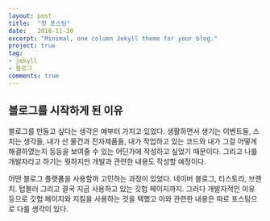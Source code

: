 ```yaml
---
layout: post
title:  "첫 포스팅"
date:   2018-11-20
excerpt: "Minimal, one column Jekyll theme for your blog."
project: true
tag:
- jekyll
- 블로그
comments: true
---
```


## 블로그를 시작하게 된 이유

블로그를 만들고 싶다는 생각은 예부터 가지고 있었다. 생활하면서 생기는 이벤트들, 스치는 생각들, 내가 산 물건과 전자제품들, 내가 작업하고 있는 코드와 내가 그걸 어떻게 해결하였는지 등등을  보여줄 수 있는 어딘가에 작성하고 싶었기 때문이다. 그리고 나를 개발자라고 하기는 뭣하지만 개발과 관련한 내용도 작성할 예정이다.

어떤 블로그 플랫폼을 사용할까 고민하는 과정이 있었다. 네이버 블로그, 티스토리, 브랜치. 텁블러 그리고 결국 지금 사용하고 있는 깃헙 페이지까지. 그러다 개발자적인 이유 등으로 깃헙 페이지와 지킬을 사용하는 것을 택했고 이와 관련한 내용은 따로 포스팅으로 다룰 생각이 있다.
